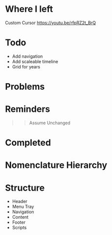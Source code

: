 # Where I left
Custom Cursor
https://youtu.be/rfpRZ2t_BrQ

# Todo
- Add navigation
- Add scaleable timeline
- Grid for years

# Problems

# Reminders

>> Assume Unchanged

# Completed

# Nomenclature Hierarchy


# Structure

- Header
- Menu Tray
- Navigation
- Content
- Footer
- Scripts